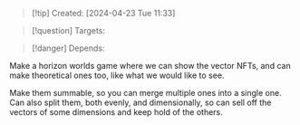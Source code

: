 
>[!tip] Created: [2024-04-23 Tue 11:33]

>[!question] Targets: 

>[!danger] Depends: 

Make a horizon worlds game where we can show the vector NFTs, and can make theoretical ones too, like what we would like to see.

Make them summable, so you can merge multiple ones into a single one.
Can also split them, both evenly, and dimensionally, so can sell off the vectors of some dimensions and keep hold of the others.